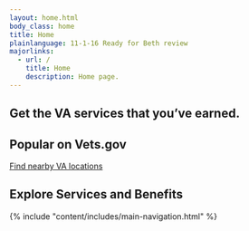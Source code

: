 ```yaml
---
layout: home.html
body_class: home
title: Home
plainlanguage: 11-1-16 Ready for Beth review
majorlinks:
  - url: /
    title: Home
    description: Home page.  
---
```

<div class="splash--home"> 
  <h2 class="home-tagline">Get the VA services that you’ve earned.</h2>
</div>

<div class="popular-container row">
  <h2 class="va-h-ruled--a">Popular on Vets.gov</h2>
  <div class="row va-flex">   

  <a href="/facilities/" class="outline-link-block">
    Find nearby VA locations
  </a>

</div>


<div class="main" role="main">
  <h2 class="va-h-ruled--stars">Explore Services and Benefits</h2>

  {% include "content/includes/main-navigation.html" %}
</div>
